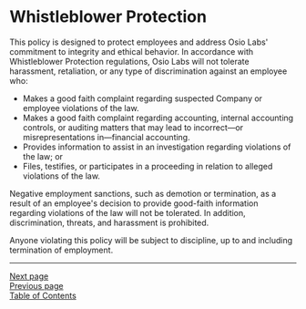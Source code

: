# Whistleblower Protection
This policy is designed to protect employees and address Osio Labs' commitment to integrity and ethical behavior. In accordance with Whistleblower Protection regulations, Osio Labs will not tolerate harassment, retaliation, or any type of discrimination against an employee who:

- Makes a good faith complaint regarding suspected Company or employee violations of the law.
- Makes a good faith complaint regarding accounting, internal accounting controls, or auditing matters that may lead to incorrect—or misrepresentations in—financial accounting.
- Provides information to assist in an investigation regarding violations of the law; or
- Files, testifies, or participates in a proceeding in relation to alleged violations of the law.

Negative employment sanctions, such as demotion or termination, as a result of an employee's decision to provide good-faith information regarding violations of the law will not be tolerated. In addition, discrimination, threats, and harassment is prohibited.

Anyone violating this policy will be subject to discipline, up to and including termination of employment.

---
[Next page](../05emp_status)  
[Previous page](05disciplinary.md)  
[Table of Contents](../README.md#table-of-contents)
